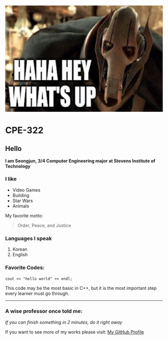 ![HI](images/Grievous.png)

# CPE-322

## Hello
**I am Seongjun, 3/4 Computer Engineering major at Stevens Institute of Technology**

### I like
- Video Games
- Building
- Star Wars
- Animals

My favorite motto:
> Order, Peace, and Justice

### Languages I speak
1. Korean
2. English

### Favorite Codes:
` cout << "hello world" << endl; `

This code may be the most basic in C++, but it is the most important step every learner must go through.

---
### A wise professor once told me:
*If you can finish something in 2 minutes, do it right away*

If you want to see more of my works please visit:
[My GitHub Profile](https://github.com/successjun/)



